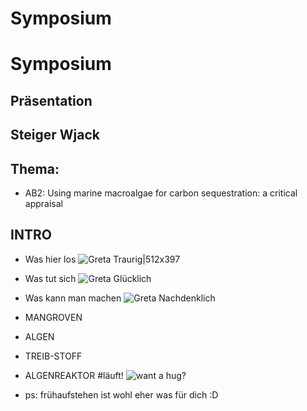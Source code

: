 # Symposium
# Symposium
## Präsentation
## Steiger Wjack

## Thema:
* AB2: Using marine macroalgae for carbon sequestration: a critical appraisal

## INTRO
* Was hier los
![Greta Traurig|512x397](https://image.stern.de/8689598/16x9-940-529/2c054abb4706171b431cbfaba603a453/Dx/greta-thunberg.jpg)
* Was tut sich
![Greta Glücklich](https://peopledotcom.files.wordpress.com/2019/03/greta-thunberg.jpg?crop=0px%2C133px%2C1792px%2C941px&resize=1200%2C630)
* Was kann man machen
![Greta Nachdenklich](https://www.bento.de/images/fad41ef2-5504-48f4-9b09-fc9ca76bea15_w910_h600_fpx44_fpy35.jpg)

* MANGROVEN
* ALGEN
* TREIB-STOFF
* ALGENREAKTOR
#läuft!
![want a hug?](https://i.pinimg.com/474x/ba/e9/54/bae9547927dbe48b0848c5363c8c3aa7.jpg)
* ps: frühaufstehen ist wohl eher was für dich  :D
